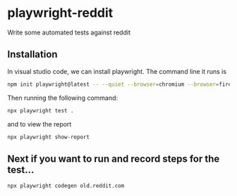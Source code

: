 # playwright-reddit

Write some automated tests against reddit

## Installation

In visual studio code, we can install playwright. The command line it runs is

```bash
npm init playwright@latest -- --quiet --browser=chromium --browser=firefox --browser=webkit
```

Then running the following command:

```bash
npx playwright test .
```

and to view the report

```bash
npx playwright show-report
```

## Next if you want to run and record steps for the test...

```bash
npx playwright codegen old.reddit.com
```
